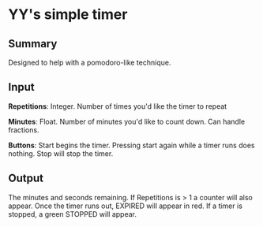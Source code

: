 # YY's simple timer
## Summary
Designed to help with a pomodoro-like technique.

## Input
**Repetitions**: Integer. Number of times you'd like the timer to repeat

**Minutes**: Float. Number of minutes you'd like to count down. Can handle fractions.

**Buttons**: Start begins the timer. Pressing start again while a timer runs does nothing. Stop will stop the timer.

## Output
The minutes and seconds remaining.
If Repetitions is > 1 a counter will also appear.
Once the timer runs out, EXPIRED will appear in red.
If a timer is stopped, a green STOPPED will appear.


